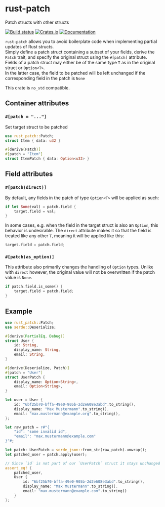 # rust-patch
Patch structs with other structs

[![Build status](https://github.com/netthier/rust-patch/actions/workflows/rust.yml/badge.svg?branch=main)](https://github.com/netthier/rust-patch/actions/workflows/rust.yml)
[![Crates.io](https://img.shields.io/crates/v/rust-patch)](https://crates.io/crates/rust-patch)
[![Documentation](https://docs.rs/rust-patch/badge.svg)](https://docs.rs/rust-patch)

`rust-patch` allows you to avoid boilerplate code when implementing partial updates of Rust structs.  
Simply define a patch struct containing a subset of your fields, derive the `Patch` trait,
and specify the original struct using the `#[patch]` attribute.  
Fields of a patch struct may either be of the same type `T` as in the original struct or `Option<T>`.  
In the latter case, the field to be patched will be left unchanged if the corresponding field in the patch is `None`

This crate is `no_std` compatible.

## Container attributes
### `#[patch = "..."]`
Set target struct to be patched
```rust
use rust_patch::Patch;
struct Item { data: u32 }

#[derive(Patch)]
#[patch = "Item"]
struct ItemPatch { data: Option<u32> }
```
## Field attributes
### `#[patch(direct)]`
By default, any fields in the patch of type `Option<T>` will be applied as such:
```rust ignore
if let Some(val) = patch.field {
    target.field = val;
} 
```
In some cases, e.g. when the field in the target struct is also an `Option`, this behavior is undesirable. 
The `direct` attribute makes it so that the field is treated like any other `T`, meaning it will be applied like this:
```rust ignore
target.field = patch.field;
```

### `#[patch(as_option)]`
This attribute also primarily changes the handling of `Option` types.
Unlike with `direct` however, the original value will not be overwritten if the patch value is `None`.
```rust ignore
if patch.field.is_some() {
    target.field = patch.field;
}
```

## Example
```rust
use rust_patch::Patch;
use serde::Deserialize;

#[derive(PartialEq, Debug)]
struct User {
    id: String,
    display_name: String,
    email: String,
}

#[derive(Deserialize, Patch)]
#[patch = "User"]
struct UserPatch {
    display_name: Option<String>,
    email: Option<String>,
}

let user = User {
    id: "6bf25b70-bffa-49e0-905b-2d2e608e3abd".to_string(),
    display_name: "Max Mustermann".to_string(),
    email: "max.mustermann@example.org".to_string(),
};

let raw_patch = r#"{
    "id": "some invalid id",
    "email": "max.mustermann@example.com"
}"#;

let patch: UserPatch = serde_json::from_str(raw_patch).unwrap();
let patched_user = patch.apply(user);

// Since `id` is not part of our `UserPatch` struct it stays unchanged
assert_eq! {
    patched_user,
    User {
        id: "6bf25b70-bffa-49e0-905b-2d2e608e3abd".to_string(),
        display_name: "Max Mustermann".to_string(),
        email: "max.mustermann@example.com".to_string()
    }
};
```